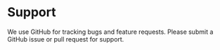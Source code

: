 # Support
We use GitHub for tracking bugs and feature requests. Please submit a GitHub issue or pull request for support.